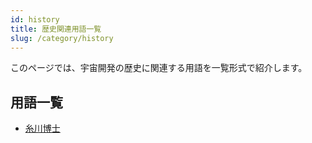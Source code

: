 ```yaml
---
id: history
title: 歴史関連用語一覧
slug: /category/history
---
```


このページでは、宇宙開発の歴史に関連する用語を一覧形式で紹介します。

## 用語一覧

- [糸川博士](/docs/history/itokawa)
